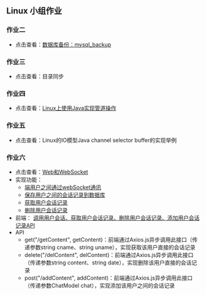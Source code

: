 ## Linux 小组作业

### 作业二
- 点击查看：[数据库备份：mysql_backup](https://gitee.com/wavelets/linux-work/tree/master/mysql_backup)

### 作业三
- 点击查看：目录同步

### 作业四
- 点击查看：[Linux上使用Java实现管道操作](https://gitee.com/wavelets/linux-work/blob/master/stream/Stream.java)

### 作业五
- 点击查看：Linux的IO模型Java channel selector buffer的实现举例

### 作业六
- 点击查看：[Web和WebSocket](https://gitee.com/wavelets/linux-work/tree/master/websocket)
- 实现功能：
    - [端用户之间通过webSocket通讯](https://gitee.com/wavelets/linux-work/tree/master/websocket/socket_service)
    - [保存用户之间的会话记录到数据库](https://gitee.com/wavelets/linux-work/blob/master/websocket/api/controllers/ChatController.java)
    - [获取用户会话记录](https://gitee.com/wavelets/linux-work/blob/master/websocket/api/controllers/ChatController.java)
    - [删除用户会话记录](https://gitee.com/wavelets/linux-work/blob/master/websocket/api/controllers/ChatController.java)
- 前端：
    [调用用户会话、获取用户会话记录、删除用户会话记录、添加用户会话记录API](https://gitee.com/wavelets/linux-work/tree/master/websocket/template)
- API
    - get("/getContent", getContent)：前端通过Axios.js异步调用此接口（传递参数string cname、string uname），实现获取该用户直接的会话记录
    - delete("/delContent", delContent)：前端通过Axios.js异步调用此接口（传递参数string content、string date），实现删除该用户直接的会话记录
    - post("/addContent", addContent)：前端通过Axios.js异步调用此接口（传递参数ChatModel chat），实现添加该用户之间的会话记录
